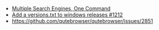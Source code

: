 * [Multiple Search Engines, One Command](https://github.com/qutebrowser/qutebrowser/issues/2699)
* [Add a versions.txt to windows releases #1212](https://github.com/qutebrowser/qutebrowser/issues/1212)
* https://github.com/qutebrowser/qutebrowser/issues/2851
